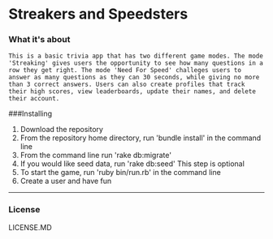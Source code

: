 # Streakers and Speedsters

### What it's about
    This is a basic trivia app that has two different game modes. The mode 'Streaking' gives users the opportunity to see how many questions in a row they get right. The mode 'Need For Speed' challeges users to answer as many questions as they can 30 seconds, while giving no more than 3 correct answers. Users can also create profiles that track their high scores, view leaderboards, update their names, and delete their account. 

###Installing
1. Download the repository
2. From the repository home directory, run 'bundle install' in the command line
3. From the command line run 'rake db:migrate'
4. If you would like seed data, run 'rake db:seed' This step is optional
5. To start the game, run 'ruby bin/run.rb' in the command line
6.  Create a user and have fun

---

### License
LICENSE.MD
